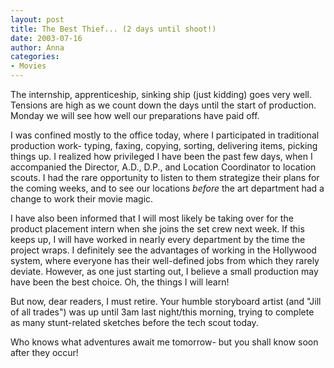```yaml
---
layout: post
title: The Best Thief... (2 days until shoot!)
date: 2003-07-16
author: Anna
categories:
- Movies
---
```


<p>The internship, apprenticeship, sinking ship (just kidding) goes
very well. Tensions are high as we count down the days until the start
of production. Monday we will see how well our preparations have paid
off.</p>
<p>I was confined mostly to the office today, where I participated in
traditional production work- typing, faxing, copying, sorting,
delivering items, picking things up. I realized how privileged I have
been the past few days, when I accompanied the Director, A.D., D.P.,
and Location Coordinator to location scouts. I had the rare opportunity
to listen to them strategize their plans for the coming weeks, and to
see our locations <i>before</i> the art department had a change to work
their movie magic.</p>
<p>I have also been informed that I will most likely be taking over for
the product placement intern when she joins the set crew next week. If
this keeps up, I will have worked in nearly every department by the
time the project wraps. I definitely see the advantages of working in
the Hollywood system, where everyone has their well-defined jobs from
which they rarely deviate. However, as one just starting out, I believe
a small production may have been the best choice. Oh, the things I will
learn!</p>
<p>But now, dear readers, I must retire. Your humble storyboard artist
(and "Jill of all trades") was up until 3am last night/this morning,
trying to complete as many stunt-related sketches before the tech scout
today. </p>
<p>Who knows what adventures await me tomorrow- but you shall know soon
after they occur!</p>
